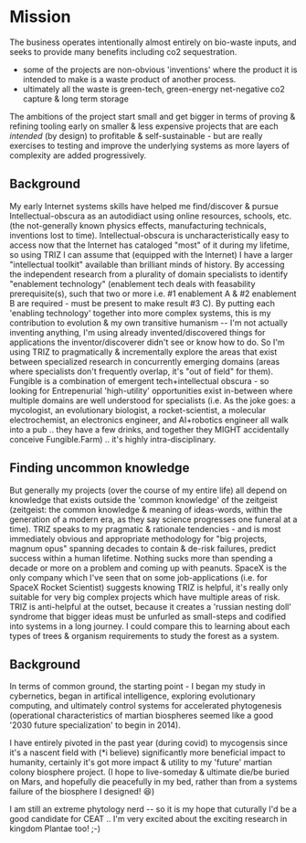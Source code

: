 # Mission


The business operates intentionally almost entirely on bio-waste inputs, and seeks to provide many benefits including co2 sequestration.

* some of the projects are non-obvious 'inventions' where the product it is intended to make is a waste product of another process.
* ultimately all the waste is green-tech, green-energy net-negative co2 capture & long term storage


The ambitions of the project start small and get bigger in terms of proving & refining tooling early on smaller & less expensive projects that are each *intended* (by design) to profitable & self-sustainable - but are really exercises to testing and improve the underlying systems as more layers of complexity are added progressively. 



## Background

My early Internet systems skills have helped me find/discover & pursue Intellectual-obscura as an autodidiact using online resources, schools, etc. (the not-generally known physics effects, manufacturing technicals, inventions lost to time).  Intellectual-obscura is uncharacteristically easy to access now that the Internet has cataloged "most" of it during my lifetime, so using TRIZ I can assume that (equipped with the Internet) I have a larger "intellectual toolkit" available than brilliant minds of history.  By accessing the independent research from a plurality of domain specialists to identify "enablement technology" (enablement tech deals with feasability prerequisite(s), such that two or more i.e. #1 enablement A & #2 enablement B are required - must be present to make result #3 C).   By putting each 'enabling technology' together into more complex systems, this is my contribution to evolution & my own transitive humanism -- I'm not actually inventing anything, I'm using already invented/discovered things for applications the inventor/discoverer didn't see or know how to do.  So I'm using TRIZ to pragmatically & incrementally explore the areas that exist between specialized research in concurrently emerging domains (areas where specialists don't frequently overlap, it's "out of field" for them).   Fungible is a combination of emergent tech+intellectual obscura - so looking for Entrepenurial 'high-utility' opportunities exist in-between where multiple domains are well understood for specialists (i.e. As the joke goes:  a mycologist, an evolutionary biologist, a rocket-scientist, a molecular electrochemist, an electronics engineer, and AI+robotics engineer all walk into a pub .. they have a few drinks, and together they MIGHT accidentally conceive Fungible.Farm) .. it's highly intra-disciplinary. 


## Finding uncommon knowledge

But generally my projects (over the course of my entire life) all depend on knowledge that exists outside the 'common knowledge' of the zeitgeist (zeitgeist: the common knowledge & meaning of ideas-words, within the generation of a modern era, as they say science progresses one funeral at a time).  TRIZ speaks to my pragmatic & rationale tendencies - and is most immediately obvious and appropriate methodology for "big projects, magnum opus" spanning decades to contain & de-risk failures, predict success within a human lifetime.   Nothing sucks more than spending a decade or more on a problem and coming up with peanuts.   SpaceX is the only company which I've seen that on some job-applications (i.e. for SpaceX Rocket Scientist) suggests knowing TRIZ is helpful, it's really only suitable for very big complex projects which have multiple areas of risk.  TRIZ is anti-helpful at the outset, because it creates a 'russian nesting doll' syndrome that bigger ideas must be unfurled as small-steps and codified into systems in a long journey.  I could compare this to learning about each types of trees & organism requirements to study the forest as a system.


## Background

In terms of common ground, the starting point - I began my study in cybernetics, began in artifical intelligence, exploring evolutionary computing, and ultimately control systems for accelerated phytogenesis (operational characteristics of martian biospheres seemed like a good '2030 future specialization' to begin in 2014).  

I have entirely pivoted in the past year (during covid) to mycogensis since it's a nascent field with (*i believe) significantly more beneficial impact to humanity, certainly it's got more impact & utility to my 'future' martian colony biosphere project.  (I hope to live-someday & ultimate die/be buried on Mars, and hopefully die peacefully in my bed, rather than from a systems failure of the biosphere I designed! 😆)

I am still an extreme phytology nerd -- so it is my hope that cuturally I'd be a good candidate for CEAT  .. I'm very excited about the exciting research in kingdom Plantae too!  ;-) 


